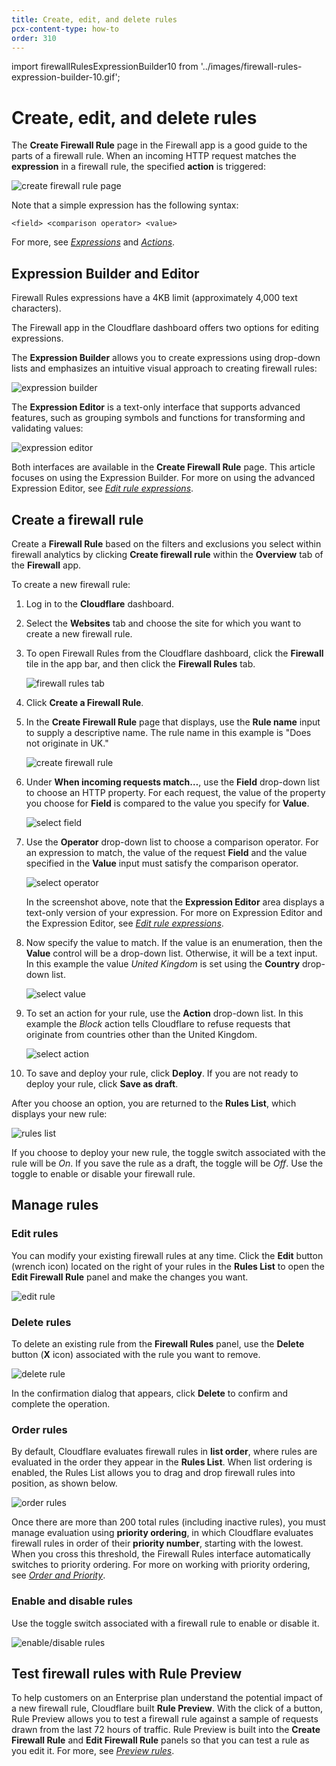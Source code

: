 ```yaml
---
title: Create, edit, and delete rules
pcx-content-type: how-to
order: 310
---
```


import firewallRulesExpressionBuilder10 from '../images/firewall-rules-expression-builder-10.gif';

# Create, edit, and delete rules

The **Create Firewall Rule** page in the Firewall app is a good guide to the parts of a firewall rule. When an incoming HTTP request matches the **expression** in a firewall rule, the specified **action** is triggered:

![create firewall rule page](../images/firewall-rules-expression-builder-1.png)

Note that a simple expression has the following syntax:

    <field> <comparison operator> <value>

For more, see [_Expressions_](/cf-firewall-rules/fields-and-expressions/) and [_Actions_](/cf-firewall-rules/actions/).

## Expression Builder and Editor

<Aside type='warning' header='Important'>

Firewall Rules expressions have a 4KB limit (approximately 4,000 text characters).

</Aside>

The Firewall app in the Cloudflare dashboard offers two options for editing expressions.

The **Expression Builder** allows you to create expressions using drop-down lists and emphasizes an intuitive visual approach to creating firewall rules:

![expression builder](../images/firewall-rules-expression-builder-0.png)

The **Expression Editor** is a text-only interface that supports advanced features, such as grouping symbols and functions for transforming and validating values:

![expression editor](../images/firewall-rules-expression-editor-0.png)

Both interfaces are available in the **Create Firewall Rule** page. This article focuses on using the Expression Builder. For more on using the advanced Expression Editor, see [_Edit rule expressions_](/cf-dashboard/expression-preview-editor/).

## Create a firewall rule

<Aside type='note' header='Note'>

Create a **Firewall Rule** based on the filters and exclusions you select within firewall analytics by clicking **Create firewall rule** within the **Overview** tab of the **Firewall** app.

</Aside>

To create a new firewall rule:

1. Log in to the **Cloudflare** dashboard.
1. Select the **Websites** tab and choose the site for which you want to create a new firewall rule.
1. To open Firewall Rules from the Cloudflare dashboard, click the **Firewall** tile in the app bar, and then click the **Firewall Rules** tab.

   ![firewall rules tab](../images/firewall-rules-expression-builder-2.png)

1. Click **Create a Firewall Rule**.

1. In the **Create Firewall Rule** page that displays, use the **Rule name** input to supply a descriptive name. The rule name in this example is "Does not originate in UK."

   ![create firewall rule](../images/create-firewall-rule-1.png)

1. Under **When incoming requests match…**, use the **Field** drop-down list to choose an HTTP property. For each request, the value of the property you choose for **Field** is compared to the value you specify for **Value**.

   ![select field](../images/firewall-rules-expression-builder-3.png)

1. Use the **Operator** drop-down list to choose a comparison operator. For an expression to match, the value of the request **Field** and the value specified in the **Value** input must satisfy the comparison operator.

   ![select operator](../images/firewall-rules-expression-builder-4.png)

   In the screenshot above, note that the **Expression Editor** area displays a text-only version of your expression. For more on Expression Editor and the Expression Editor, see [_Edit rule expressions_](/cf-dashboard/expression-preview-editor/).

1. Now specify the value to match. If the value is an enumeration, then the **Value** control will be a drop-down list. Otherwise, it will be a text input. In this example the value _United Kingdom_ is set using the **Country** drop-down list.

   ![select value](../images/firewall-rules-expression-builder-value.png)

1. To set an action for your rule, use the **Action** drop-down list. In this example the _Block_ action tells Cloudflare to refuse requests that originate from countries other than the United Kingdom.

   ![select action](../images/firewall-rules-expression-builder-5.png)

1. To save and deploy your rule, click **Deploy**. If you are not ready to deploy your rule, click **Save as draft**.

After you choose an option, you are returned to the **Rules List**, which displays your new rule:

![rules list](../images/firewall-rules-expression-builder-11.png)

If you choose to deploy your new rule, the toggle switch associated with the rule will be _On_. If you save the rule as a draft, the toggle will be _Off_. Use the toggle to enable or disable your firewall rule.

## Manage rules

### Edit rules

You can modify your existing firewall rules at any time. Click the **Edit** button (wrench icon) located on the right of your rules in the **Rules List** to open the **Edit Firewall Rule** panel and make the changes you want.

![edit rule](../images/firewall-rules-expression-builder-7.png)

### Delete rules

To delete an existing rule from the **Firewall Rules** panel, use the **Delete** button (**X** icon) associated with the rule you want to remove.

![delete rule](../images/firewall-rules-expression-builder-8.png)

In the confirmation dialog that appears, click **Delete** to confirm and complete the operation.

### Order rules

By default, Cloudflare evaluates firewall rules in **list order**, where rules are evaluated in the order they appear in the **Rules List**. When list ordering is enabled, the Rules List allows you to drag and drop firewall rules into position, as shown below.

<img src={firewallRulesExpressionBuilder10} alt="order rules" />

Once there are more than 200 total rules (including inactive rules), you must manage evaluation using **priority ordering**, in which Cloudflare evaluates firewall rules in order of their **priority number**, starting with the lowest. When you cross this threshold, the Firewall Rules interface automatically switches to priority ordering. For more on working with priority ordering, see [_Order and Priority_](/cf-firewall-rules/order-priority).

### Enable and disable rules

Use the toggle switch associated with a firewall rule to enable or disable it.

![enable/disable rules](../images/firewall-rules-expression-builder-9.png)

## Test firewall rules with Rule Preview

To help customers on an Enterprise plan understand the potential impact of a new firewall rule, Cloudflare built **Rule Preview**. With the click of a button, Rule Preview allows you to test a firewall rule against a sample of requests drawn from the last 72 hours of traffic. Rule Preview is built into the **Create Firewall Rule** and **Edit Firewall Rule** panels so that you can test a rule as you edit it. For more, see [_Preview rules_](/cf-dashboard/rule-preview/).
